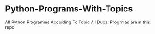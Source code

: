 # Python-Programs-With-Topics
All Python Programms According To Topic 
All Ducat Progrmas are in this repo
